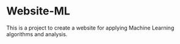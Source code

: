 # Website-ML
This is a project to create a website for applying Machine Learning algorithms and analysis.

